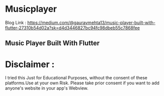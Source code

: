 # Musicplayer
Blog Link : https://medium.com/@gauravmehta13/music-player-built-with-flutter-27310b54d02a?sk=d4d3446827bc94fc98dbeb55c7868fee

## Music Player Built With Flutter

# Disclaimer :
I tried this Just for Educational Purposes, without the consent of these platforms.Use at your own Risk.
Please take prior consent if you want to add anyone's website in your app's Webview.
